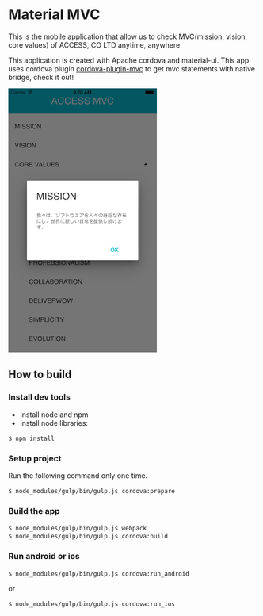 # Material MVC

This is the mobile application that allow us to check MVC(mission, vision, core values) of ACCESS, CO LTD anytime, anywhere

This application is created with Apache cordova and material-ui.
This app uses cordova plugin [cordova-plugin-mvc](https://github.com/aHirokiKumamoto/cordova-plugin-mvc) to get mvc statements with native bridge, check it out!

![screenshot](./material-mvc.png)

## How to build

### Install dev tools

- Install node and npm
- Install node libraries:

```
$ npm install
```

### Setup project

Run the following command only one time.

```
$ node_modules/gulp/bin/gulp.js cordova:prepare
```

### Build the app

```
$ node_modules/gulp/bin/gulp.js webpack
$ node_modules/gulp/bin/gulp.js cordova:build
```

### Run android or ios

```
$ node_modules/gulp/bin/gulp.js cordova:run_android
```

or

```
$ node_modules/gulp/bin/gulp.js cordova:run_ios
```

